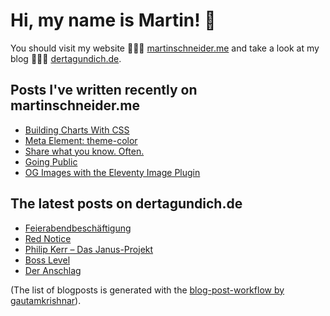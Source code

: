 # Hi, my name is Martin! 👋 
You should visit my website 👨🏼‍💻  [martinschneider.me](https://martinschneider.me) and take a look at my blog 🤷🏼‍♂️ [dertagundich.de](https://www.dertagundich.de).

## Posts I've written recently on martinschneider.me
<!-- MSME-POST-LIST:START -->
- [Building Charts With CSS](https://martinschneider.me/articles/building-charts-with-css/)
- [Meta Element: theme-color](https://martinschneider.me/articles/meta-tag-theme-color/)
- [Share what you know. Often.](https://martinschneider.me/articles/share-what-you-know-often/)
- [Going Public](https://martinschneider.me/articles/going-public/)
- [OG Images with the Eleventy Image Plugin](https://martinschneider.me/articles/og-images-with-the-eleventy-image-plugin/)
<!-- MSME-POST-LIST:END -->

## The latest posts on dertagundich.de
<!-- DTUI-POST-LIST:START -->
- [Feierabendbeschäftigung](https://www.dertagundich.de/2021/11/21/feierabendbeschaeftigung/)
- [Red Notice](https://www.dertagundich.de/2021/11/12/red-notice/)
- [Philip Kerr – Das Janus-Projekt](https://www.dertagundich.de/2021/11/08/philip-kerr-das-janus-projekt/)
- [Boss Level](https://www.dertagundich.de/2021/11/07/boss-level/)
- [Der Anschlag](https://www.dertagundich.de/2021/10/31/der-anschlag/)
<!-- DTUI-POST-LIST:END -->

(The list of blogposts is generated with the [blog-post-workflow by gautamkrishnar](https://github.com/gautamkrishnar/blog-post-workflow)).
